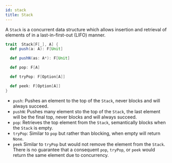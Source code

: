 ```yaml
---
id: stack
title: Stack
---
```


A `Stack` is a concurrent data structure which allows insertion and retrieval of
elements of in a last-in-first-out (LIFO) manner.

```scala
trait  Stack[F[_], A] {
  def push(a: A): F[Unit]

  def pushN(as: A*): F[Unit]

  def pop: F[A]

  def tryPop: F[Option[A]]

  def peek: F[Option[A]]
}
```

* `push`: Pushes an element to the top of the `Stack`, never blocks and will always succeed.
* `pushN`: Pushes many element sto the top of the `Stack`, the last element will be the final top, never blocks and will always succeed.
* `pop`: Retrieves the top element from the `Stack`, semantically blocks when the `Stack` is empty.
* `tryPop`: Similar to `pop` but rather than blocking, when empty will return `None`.
* `peek` Similar to `tryPop` but would not remove the element from the `Stack`. There is no guarantee that a consequent `pop`, `tryPop`, or `peek` would return the same element due to concurrency.
